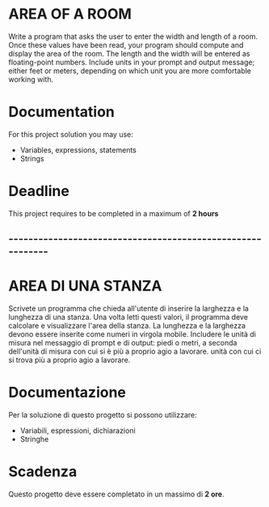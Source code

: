 # AREA OF A ROOM

Write a program that asks the user to enter the width and length of a room. Once these values have been read, your program should compute and display the area of the room. The length and the width will be entered as floating-point numbers. Include units in your prompt and output message; either feet or meters, depending on which
unit you are more comfortable working with.

# Documentation

For this project solution you may use:

- Variables, expressions, statements
- Strings

# Deadline

This project requires to be completed in a maximum of **2 hours**

## -----------------------------------------------------------

# AREA DI UNA STANZA

Scrivete un programma che chieda all'utente di inserire la larghezza e la lunghezza di una stanza. Una volta letti questi valori, il programma deve calcolare e visualizzare l'area della stanza. La lunghezza e la larghezza devono essere inserite come numeri in virgola mobile. Includere le unità di misura nel messaggio di prompt e di output: piedi o metri, a seconda dell'unità di misura con cui si è più a proprio agio a lavorare.
unità con cui ci si trova più a proprio agio a lavorare.

# Documentazione

Per la soluzione di questo progetto si possono utilizzare:

- Variabili, espressioni, dichiarazioni
- Stringhe

# Scadenza

Questo progetto deve essere completato in un massimo di **2 ore**.
